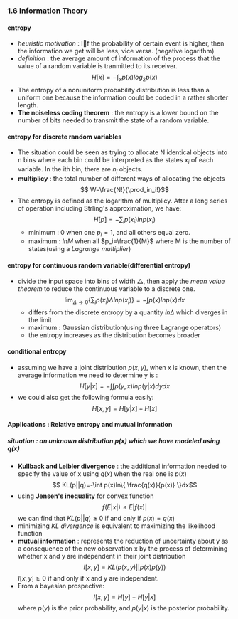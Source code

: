 ### 1.6 Information Theory
#### entropy
- *heuristic motivation* : If the probability of certain event is higher, then the information we get will be less, vice versa. (negative logarithm)
- *definition* : the average amount of information of the process that the value of a random variable is tranmitted to its receiver.
$$ H[x]=-\int_{x}p(x)log_2p(x)$$
- The entropy of a nonuniform probability distribution is less than a uniform one because the information could be coded in a rather shorter length.
- **The noiseless coding theorem** : the entropy is a lower bound on the number of bits needed to transmit the state of a random variable.
#### entropy for discrete random variables
- The situation could be seen as trying to allocate N identical objects into n bins where each bin could be interpreted as the states $x_i$ of each variable. In the ith bin, there are $n_i$ objects.
- **multiplicy** : the total number of different ways of allocating the objects
$$ W=\frac{N!}{\prod_in_i!}$$
- The entropy is defined as the logarithm of multiplicy. After a long series of operation including Strling's approximation, we have:
$$ H[p] = -\sum_ip(x_i)lnp(x_i)$$
    - minimum : 0 when one $p_i=1$, and all others equal zero. 
    - maximum : $lnM$ when all $p_i=\frac{1}{M}$ where M is the number of states(using a *Lagrange multiplier*)
#### entropy for continuous random variable(differential entropy)
- divide the input space into bins of width △, then apply the *mean value theorem* to reduce the continuous variable to a discrete one.
$$ \lim_{\Delta \to 0}\{\sum_ip(x_i)\Delta lnp(x_i)\}=-\int p(x)lnp(x)dx$$
    - differs from the discrete entropy by a quantity $ln\Delta$ which diverges in the limit
    - maximum : Gaussian distribution(using three Lagrange operators)
    - the entropy increases as the distribution becomes broader
#### conditional entropy
- assuming we have a joint distribution $p(x, y)$, when x is known, then the average information we need to determine y is :
    $$ H[y|x]=-\int\int p(y, x)lnp(y|x)dydx$$
- we could also get the following formula easily:
$$ H[x, y]=H[y|x] + H[x]$$
#### Applications : Relative entropy and mutual information
##### situation : an unknown distribution $p(x)$ which we have modeled using $q(x)$
- **Kullback and Leibler divergence** : the additional information needed to specify the value of x using $q(x)$ when the real one is $p(x)$
$$ KL(p||q)=-\int p(x)ln\{ \frac{q(x)}{p(x)} \}dx$$
- using **Jensen's inequality** for convex function
$$ f(E|x|)\le E|f(x)|$$
we can find that $KL(p||q)\ge 0$ if and only if $p(x) = q(x)$
- minimizing *KL divergence* is equivalent to maximizing the likelihood function
- **mutual information** : represents the reduction of uncertainty about y as a consequence of the new observation x by the process of determining whether x and y are independent in their joint distribution
$$ I[x, y]=KL(p(x, y) || p(x)p(y))$$
$I[x, y] \ge 0$ if and only if x and y are independent.
- From a bayesian prospective:
$$ I[x, y]=H[y]-H[y|x]$$
where $p(y)$ is the prior probability, and $p(y|x)$ is the posterior probability.